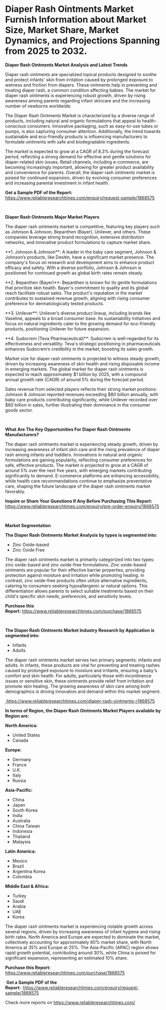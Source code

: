 <p><h1>Diaper Rash Ointments Market Furnish Information about Market Size, Market Share, Market Dynamics, and Projections Spanning from 2025 to 2032.</h1></p><p><strong>Diaper Rash Ointments Market Analysis and Latest Trends</strong></p>
<p><p>Diaper rash ointments are specialized topical products designed to soothe and protect infants' skin from irritation caused by prolonged exposure to wetness and friction from diapers. These ointments help in preventing and treating diaper rash, a common condition affecting babies. The market for diaper rash ointments is experiencing robust growth, driven by rising awareness among parents regarding infant skincare and the increasing number of newborns worldwide. </p><p>The Diaper Rash Ointments Market is characterized by a diverse range of products, including natural and organic formulations that appeal to health-conscious consumers. Innovative packaging, such as easy-to-use tubes or pumps, is also capturing consumer attention. Additionally, the trend towards sustainable and eco-friendly products is influencing manufacturers to formulate ointments with safe and biodegradable ingredients. </p><p>The market is expected to grow at a CAGR of 8.3% during the forecast period, reflecting a strong demand for effective and gentle solutions for diaper-related skin issues. Retail channels, including e-commerce, are becoming increasingly important, allowing for greater product availability and convenience for parents. Overall, the diaper rash ointments market is poised for continued expansion, driven by evolving consumer preferences and increasing parental investment in infant health.</p></p>
<p><strong>Get a Sample PDF of the Report:&nbsp;</strong> <a href="https://www.reliableresearchtimes.com/enquiry/request-sample/1868575?utm_campaign=3087&utm_medium=2&utm_source=Github&utm_content=ia&utm_term=04042025&utm_id=diaper-rash-ointments">https://www.reliableresearchtimes.com/enquiry/request-sample/1868575</a></p>
<p>&nbsp;</p>
<p><strong>Diaper Rash Ointments Major Market Players</strong></p>
<p><p>The diaper rash ointments market is competitive, featuring key players such as Johnson & Johnson, Bepanthen (Bayer), Unilever, and others. These companies leverage strong brand recognition, extensive distribution networks, and innovative product formulations to capture market share.</p><p>**1. Johnson & Johnson**: A leader in the baby care segment, Johnson & Johnson’s products, like Desitin, have a significant market presence. The company's focus on research and development aims to enhance product efficacy and safety. With a diverse portfolio, Johnson & Johnson is positioned for continued growth as global birth rates remain steady.</p><p>**2. Bepanthen (Bayer)**: Bepanthen is known for its gentle formulations that prioritize skin health. Bayer's commitment to quality and its global reach facilitate robust sales. The product's reputation in the market contributes to sustained revenue growth, aligning with rising consumer preference for dermatologically tested products.</p><p>**3. Unilever**: Unilever’s diverse product lineup, including brands like Vaseline, appeals to a broad consumer base. Its sustainability initiatives and focus on natural ingredients cater to the growing demand for eco-friendly products, positioning Unilever for future expansion.</p><p>**4. Sudocrem (Teva Pharmaceutical)**: Sudocrem is well-regarded for its effectiveness and versatility. Teva's strategic positioning in pharmaceuticals enhances Sudocrem’s credibility in the market, boosting its sales growth.</p><p>Market size for diaper rash ointments is projected to witness steady growth, driven by increasing awareness of skin health and rising disposable income in emerging markets. The global market for diaper rash ointments is expected to reach approximately $1 billion by 2025, with a compound annual growth rate (CAGR) of around 5% during the forecast period.</p><p>Sales revenue from selected players reflects their strong market positions: Johnson & Johnson reported revenues exceeding $80 billion annually, with baby care products contributing significantly, while Unilever recorded over $60 billion in sales, further illustrating their dominance in the consumer goods sector.</p></p>
<p>&nbsp;</p>
<p><strong>What Are The Key Opportunities For Diaper Rash Ointments Manufacturers?</strong></p>
<p><p>The diaper rash ointments market is experiencing steady growth, driven by increasing awareness of infant skin care and the rising prevalence of diaper rash among infants and toddlers. Innovations in natural and organic formulations are gaining popularity, reflecting consumer preferences for safe, effective products. The market is projected to grow at a CAGR of around 5% over the next five years, with emerging markets contributing significantly to demand. E-commerce platforms are enhancing accessibility, while health care recommendations continue to emphasize preventative care, shaping the future landscape of the diaper rash ointments market favorably.</p></p>
<p><strong>Inquire or Share Your Questions If Any Before Purchasing This Report:</strong> <a href="https://www.reliableresearchtimes.com/enquiry/pre-order-enquiry/1868575?utm_campaign=3087&utm_medium=2&utm_source=Github&utm_content=ia&utm_term=04042025&utm_id=diaper-rash-ointments">https://www.reliableresearchtimes.com/enquiry/pre-order-enquiry/1868575</a></p>
<p>&nbsp;</p>
<p><strong>Market Segmentation</strong></p>
<p><strong>The Diaper Rash Ointments Market Analysis by types is segmented into:</strong></p>
<p><ul><li>Zinc Oxide-based</li><li>Zinc Oxide Free</li></ul></p>
<p><p>The diaper rash ointments market is primarily categorized into two types: zinc oxide-based and zinc oxide-free formulations. Zinc oxide-based ointments are popular for their effective barrier properties, providing protection against moisture and irritation while promoting healing. In contrast, zinc oxide-free products often utilize alternative ingredients, catering to consumers seeking hypoallergenic or natural options. This differentiation allows parents to select suitable treatments based on their child's specific skin needs, preferences, and sensitivity levels.</p></p>
<p><strong>Purchase this Report:&nbsp;</strong><a href="https://www.reliableresearchtimes.com/purchase/1868575?utm_campaign=3087&utm_medium=2&utm_source=Github&utm_content=ia&utm_term=04042025&utm_id=diaper-rash-ointments">https://www.reliableresearchtimes.com/purchase/1868575</a></p>
<p>&nbsp;</p>
<p><strong>The Diaper Rash Ointments Market Industry Research by Application is segmented into:</strong></p>
<p><ul><li>Infants</li><li>Adults</li></ul></p>
<p><p>The diaper rash ointments market serves two primary segments: infants and adults. In infants, these products are vital for preventing and treating rashes caused by prolonged exposure to moisture and irritants, ensuring a baby's comfort and skin health. For adults, particularly those with incontinence issues or sensitive skin, these ointments provide relief from irritation and promote skin healing. The growing awareness of skin care among both demographics is driving innovation and demand within this market segment.</p></p>
<p><a href="https://www.reliableresearchtimes.com/diaper-rash-ointments-r1868575?utm_campaign=3087&utm_medium=2&utm_source=Github&utm_content=ia&utm_term=04042025&utm_id=diaper-rash-ointments">&nbsp;https://www.reliableresearchtimes.com/diaper-rash-ointments-r1868575</a></p>
<p><strong>In terms of Region, the Diaper Rash Ointments Market Players available by Region are:</strong></p>
<p>
    <p> <strong> North America: </strong>
        <ul>
            <li>United States</li>
            <li>Canada</li>
        </ul>
        </p> 
    <p> <strong> Europe: </strong>
        <ul>
            <li>Germany</li>
            <li>France</li>
            <li>U.K.</li>
            <li>Italy</li>
            <li>Russia</li>
        </ul>
        </p> 
    <p> <strong> Asia-Pacific: </strong>
        <ul>
            <li>China</li>
            <li>Japan</li>
            <li>South Korea</li>
            <li>India</li>
            <li>Australia</li>
            <li>China Taiwan</li>
            <li>Indonesia</li>
            <li>Thailand</li>
            <li>Malaysia</li>
        </ul>
        </p> 
    <p> <strong> Latin America: </strong>
        <ul>
            <li>Mexico</li>
            <li>Brazil</li>
            <li>Argentina Korea</li>
            <li>Colombia</li>
        </ul>
        </p> 
    <p> <strong> Middle East & Africa: </strong>
        <ul>
            <li>Turkey</li>
            <li>Saudi</li>
            <li>Arabia</li>
            <li>UAE</li>
            <li>Korea</li>
        </ul>
    </p>
    </p>
<p><p>The diaper rash ointments market is experiencing notable growth across several regions, driven by increasing awareness of infant hygiene and rising birth rates. North America and Europe are expected to dominate the market, collectively accounting for approximately 60% market share, with North America at 35% and Europe at 25%. The Asia-Pacific (APAC) region shows rapid growth potential, contributing around 30%, while China is poised for significant expansion, representing an estimated 10% share.</p></p>
<p><strong>Purchase this Report: </strong><a href="https://www.reliableresearchtimes.com/purchase/1868575?utm_campaign=3087&utm_medium=2&utm_source=Github&utm_content=ia&utm_term=04042025&utm_id=diaper-rash-ointments">https://www.reliableresearchtimes.com/purchase/1868575</a></p>
<p>&nbsp;<strong>Get a Sample PDF of the Report:&nbsp;&nbsp;</strong><a href="https://www.reliableresearchtimes.com/enquiry/request-sample/1868575?utm_campaign=3087&utm_medium=2&utm_source=Github&utm_content=ia&utm_term=04042025&utm_id=diaper-rash-ointments">https://www.reliableresearchtimes.com/enquiry/request-sample/1868575</a></p>
<p><strong></strong></p>
<p>Check more reports on <a href="https://www.reliableresearchtimes.com/?utm_campaign=3087&utm_medium=2&utm_source=Github&utm_content=ia&utm_term=04042025&utm_id=diaper-rash-ointments">https://www.reliableresearchtimes.com/</a></p>